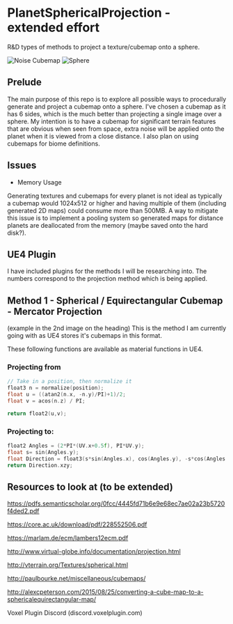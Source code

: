 # PlanetSphericalProjection - extended effort
R&amp;D types of methods to project a texture/cubemap onto a sphere.

![Noise Cubemap](https://media.discordapp.net/attachments/563601152885653533/754965376567083038/unknown.png?width=936&height=533) ![Sphere](https://media.discordapp.net/attachments/563601152885653533/754965420699680799/unknown.png?width=936&height=479)
## Prelude
 The main purpose of this repo is to explore all possible ways to procedurally generate and project a cubemap onto a sphere. 
 I've chosen a cubemap as it has 6 sides, which is the much better than projecting a single image over a sphere.
 My intention is to have a cubemap for significant terrain features that are obvious when seen from space, extra noise will be applied onto the planet when it is viewed from a close distance. I also plan on using cubemaps for biome definitions.

## Issues

* Memory Usage

Generating textures and cubemaps for every planet is not ideal as typically a cubemap would 1024x512 or higher and having multiple of them (including generated 2D maps) could consume more than 500MB.  A way to mitigate this issue is to implement a pooling system so generated maps for distance planets are deallocated from the memory (maybe saved onto the hard disk?).

## UE4 Plugin
I have included plugins for the methods I will be researching into. The numbers correspond to the projection method which is being applied.

## Method 1 - Spherical / Equirectangular Cubemap - Mercator Projection
(example in the 2nd image on the heading) 
This is the method I am currently going with as UE4 stores it's cubemaps in this format. 

These following functions are available as material functions in UE4.

### Projecting from
```cpp
// Take in a position, then normalize it
float3 n = normalize(position);
float u = ((atan2(n.x, -n.y)/PI)+1)/2;
float v = acos(n.z) / PI;

return float2(u,v);
```

### Projecting to:
```cpp
float2 Angles = (2*PI*(UV.x+0.5f), PI*UV.y);
float s= sin(Angles.y);
float Direction = float3(s*sin(Angles.x), cos(Angles.y), -s*cos(Angles.x));
return Direction.xzy;
```

## Resources to look at (to be extended)
https://pdfs.semanticscholar.org/0fcc/4445fd71b6e9e68ec7ae02a23b5720f4ded2.pdf

https://core.ac.uk/download/pdf/228552506.pdf

https://marlam.de/ecm/lambers12ecm.pdf

http://www.virtual-globe.info/documentation/projection.html

http://vterrain.org/Textures/spherical.html

http://paulbourke.net/miscellaneous/cubemaps/

http://alexcpeterson.com/2015/08/25/converting-a-cube-map-to-a-sphericalequirectangular-map/

Voxel Plugin Discord (discord.voxelplugin.com)